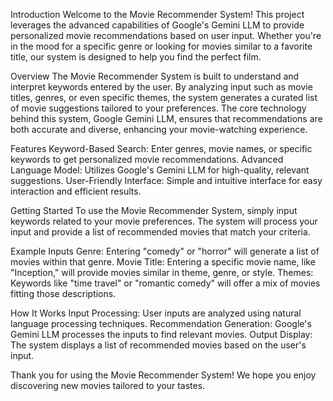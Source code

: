 Introduction
Welcome to the Movie Recommender System! This project leverages the advanced capabilities of Google's Gemini LLM to provide personalized movie recommendations based on user input. Whether you're in the mood for a specific 
genre or looking for movies similar to a favorite title, our system is designed to help you find the perfect film.

Overview
The Movie Recommender System is built to understand and interpret keywords entered by the user. By analyzing input such as movie titles, genres, or even specific themes, the system generates a curated list of 
movie suggestions tailored to your preferences. The core technology behind this system, Google Gemini LLM, ensures that recommendations are both accurate and diverse, enhancing your movie-watching experience.

Features
Keyword-Based Search: Enter genres, movie names, or specific keywords to get personalized movie recommendations.
Advanced Language Model: Utilizes Google's Gemini LLM for high-quality, relevant suggestions.
User-Friendly Interface: Simple and intuitive interface for easy interaction and efficient results.

Getting Started
To use the Movie Recommender System, simply input keywords related to your movie preferences. The system will process your input and provide a list of recommended movies that match your criteria.

Example Inputs
Genre: Entering "comedy" or "horror" will generate a list of movies within that genre.
Movie Title: Entering a specific movie name, like "Inception," will provide movies similar in theme, genre, or style.
Themes: Keywords like "time travel" or "romantic comedy" will offer a mix of movies fitting those descriptions.

How It Works
Input Processing: User inputs are analyzed using natural language processing techniques.
Recommendation Generation: Google's Gemini LLM processes the inputs to find relevant movies.
Output Display: The system displays a list of recommended movies based on the user's input.

Thank you for using the Movie Recommender System! We hope you enjoy discovering new movies tailored to your tastes.
